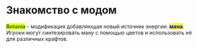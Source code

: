 # Знакомство с модом

<mark style="color:green;">**Botania**</mark> - модификация добавляющая новый источник энергии: <mark style="color:blue;">**мана**</mark>. Игроки могут синтезировать ману с помощью цветов и использовать её для различных крафтов.
